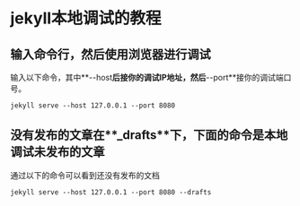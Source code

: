 # jekyll本地调试的教程

## 输入命令行，然后使用浏览器进行调试

输入以下命令，其中**--host**后接你的调试IP地址，然后**--port**接你的调试端口号。

```shell
jekyll serve --host 127.0.0.1 --port 8080
```

## 没有发布的文章在**_drafts**下，下面的命令是本地调试未发布的文章

通过以下的命令可以看到还没有发布的文档

```shell
jekyll serve --host 127.0.0.1 --port 8080 --drafts
```

